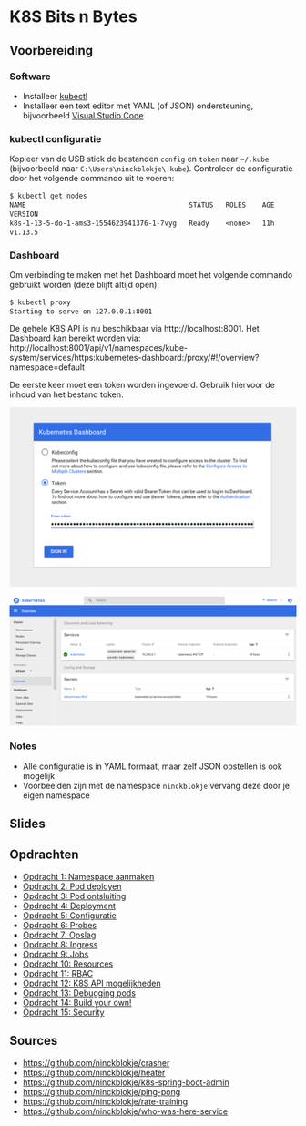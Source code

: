 # K8S Bits n Bytes

## Voorbereiding

### Software

- Installeer [kubectl](https://kubernetes.io/docs/tasks/tools/install-kubectl/)
- Installeer een text editor met YAML (of JSON) ondersteuning, bijvoorbeeld [Visual Studio Code](https://code.visualstudio.com/)

### kubectl configuratie

Kopieer van de USB stick de bestanden `config` en `token` naar `~/.kube` (bijvoorbeeld naar `C:\Users\ninckblokje\.kube`). Controleer de configuratie door het volgende commando uit te voeren:

````
$ kubectl get nodes
NAME                                        STATUS   ROLES    AGE   VERSION
k8s-1-13-5-do-1-ams3-1554623941376-1-7vyg   Ready    <none>   11h   v1.13.5
````

### Dashboard

Om verbinding te maken met het Dashboard moet het volgende commando gebruikt worden (deze blijft altijd open):

````
$ kubectl proxy
Starting to serve on 127.0.0.1:8001
````

De gehele K8S API is nu beschikbaar via http://localhost:8001. Het Dashboard kan bereikt worden via: http://localhost:8001/api/v1/namespaces/kube-system/services/https:kubernetes-dashboard:/proxy/#!/overview?namespace=default

De eerste keer moet een token worden ingevoerd. Gebruik hiervoor de inhoud van het bestand token.

![](assets/k8s-dashboard-token.png)

![](assets/k8s-dashboard.png)

### Notes

- Alle configuratie is in YAML formaat, maar zelf JSON opstellen is ook mogelijk
- Voorbeelden zijn met de namespace `ninckblokje` vervang deze door je eigen namespace

## Slides

## Opdrachten

- [Opdracht 1: Namespace aanmaken](opdr1/opdracht1.md)
- [Opdracht 2: Pod deployen](opdr2/opdracht2.md)
- [Opdracht 3: Pod ontsluiting](opdr3/opdracht3.md)
- [Opdracht 4: Deployment](opdr4/opdracht4.md)
- [Opdracht 5: Configuratie](opdr5/opdracht5.md)
- [Opdracht 6: Probes](opdr6/opdracht6.md)
- [Opdracht 7: Opslag](opdr7/opdracht7.md)
- [Opdracht 8: Ingress](opdr8/opdracht8.md)
- [Opdracht 9: Jobs](opdr9/opdracht9.md)
- [Opdracht 10: Resources](opdr10/opdracht10.md)
- [Opdracht 11: RBAC](opdr11/opdracht11.md)
- [Opdracht 12: K8S API mogelijkheden](opdr12/opdracht12.md)
- [Opdracht 13: Debugging pods](opdr13/opdracht13.md)
- [Opdracht 14: Build your own!](opdr14/opdracht14.md)
- [Opdracht 15: Security](opdr15/opdracht15.md)

## Sources

- https://github.com/ninckblokje/crasher
- https://github.com/ninckblokje/heater
- https://github.com/ninckblokje/k8s-spring-boot-admin
- https://github.com/ninckblokje/ping-pong
- https://github.com/ninckblokje/rate-training
- https://github.com/ninckblokje/who-was-here-service